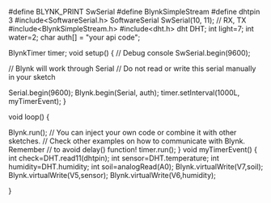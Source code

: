 #define BLYNK_PRINT SwSerial
#define BlynkSimpleStream
#define dhtpin 3
#include<SoftwareSerial.h>
SoftwareSerial SwSerial(10, 11); // RX, TX 
#include<BlynkSimpleStream.h>
#include<dht.h>
dht DHT;
int light=7;
int water=2;
char auth[] = "your api code";  

BlynkTimer timer;
void setup()
{
  // Debug console
  SwSerial.begin(9600);
  
  // Blynk will work through Serial
  // Do not read or write this serial manually in your sketch
 
  Serial.begin(9600);
  Blynk.begin(Serial, auth);
  timer.setInterval(1000L, myTimerEvent);
}

void loop()
{
  
  Blynk.run();
  // You can inject your own code or combine it with other sketches.
  // Check other examples on how to communicate with Blynk. Remember
  // to avoid delay() function!
  timer.run();
}
void myTimerEvent()
{
  int check=DHT.read11(dhtpin);
  int sensor=DHT.temperature;
  int humidity=DHT.humidity;
  int soil=analogRead(A0);
  Blynk.virtualWrite(V7,soil);
 Blynk.virtualWrite(V5,sensor);
 Blynk.virtualWrite(V6,humidity);

}

